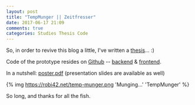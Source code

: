 ```yaml
---
layout: post
title: "TempMunger || Zeitfresser"
date: 2017-06-17 21:09
comments: true
categories: Studies Thesis Code
---
```


So, in order to revive this blog a little, I've written a [thesis](https://robi42.net/thesis)... :)

Code of the prototype resides on [Github](https://github.com/robi42/tm) -- [backend](https://github.com/robi42/tm-be) & [frontend](https://github.com/robi42/tm-fe).

In a nutshell: [poster.pdf](https://github.com/robi42/tm/blob/master/doc/poster.pdf) (presentation slides are available as well)

{% img https://robi42.net/temp-munger.png 'Munging...' 'TempMunger' %}

So long, and thanks for all the fish.

